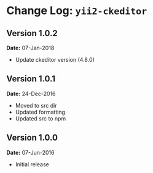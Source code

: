 Change Log: `yii2-ckeditor`
===============================

## Version 1.0.2

**Date:** 07-Jan-2018

- Update ckeditor version (4.8.0)

## Version 1.0.1

**Date:** 24-Dec-2016

- Moved to src dir
- Updated formatting
- Updated src to npm

## Version 1.0.0

**Date:** 07-Jun-2016

- Initial release